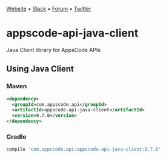 [Website](https://appscode.com) • [Slack](https://slack.appscode.com) • [Forum](https://discuss.appscode.com) • [Twitter](https://twitter.com/AppsCodeHQ)

# appscode-api-java-client
Java Client library for AppsCode APIs

## Using Java Client
### Maven
```xml
<dependency>
  <groupId>com.appscode.api</groupId>
  <artifactId>appscode-api-java-client</artifactId>
  <version>0.7.0</version>
</dependency>
```
### Gradle
```groovy
compile 'com.appscode.api:appscode-api-java-client:0.7.0'
```
